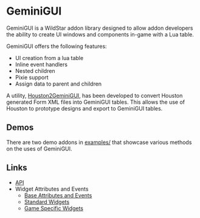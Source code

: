 GeminiGUI
=========

GeminiGUI is a WildStar addon library designed to allow addon developers the ability to create UI windows and components in-game with a Lua table.

GeminiGUI offers the following features:
* UI creation from a lua table
* Inline event handlers
* Nested children
* Pixie support
* Assign data to parent and children

A utility, [Houston2GeminiGUI](https://github.com/daihenka/Houston2GeminiGUI), has been developed to convert Houston generated Form XML files into GeminiGUI tables.  This allows the use of Houston to prototype designs and export to GeminiGUI tables.

## Demos

There are two demo addons in [examples/](examples/) that showcase various methods on the uses of GeminiGUI.

## Links
* [API](https://github.com/wildstarnasa/GeminiGUI/wiki/API)
* Widget Attributes and Events
  * [Base Attributes and Events](https://github.com/wildstarnasa/GeminiGUI/wiki/Base-Attributes-and-Events)
  * [Standard Widgets](https://github.com/wildstarnasa/GeminiGUI/wiki/Standard-Widgets)
  * [Game Specific Widgets](https://github.com/wildstarnasa/GeminiGUI/wiki/Game-Specific-Widgets)
